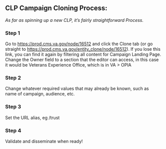 ## CLP Campaign Cloning Process: 
_As far as spinning up a new CLP, it’s fairly straightforward Process._

### Step 1
Go to https://prod.cms.va.gov/node/16512 and click the Clone tab (or go straight to https://prod.cms.va.gov/entity_clone/node/16512).  If you lose this link, you can find it again by filtering all content for Campaign Landing Page.
Change the Owner field to a section that the editor can access, in this case it would be Veterans Experience Office, which is in VA > OPIA

### Step 2
Change whatever required values that may already be known, such as name of campaign, audience, etc.

### Step 3 
Set the URL alias, eg  /trust

### Step 4 
Validate and disseminate when ready!
